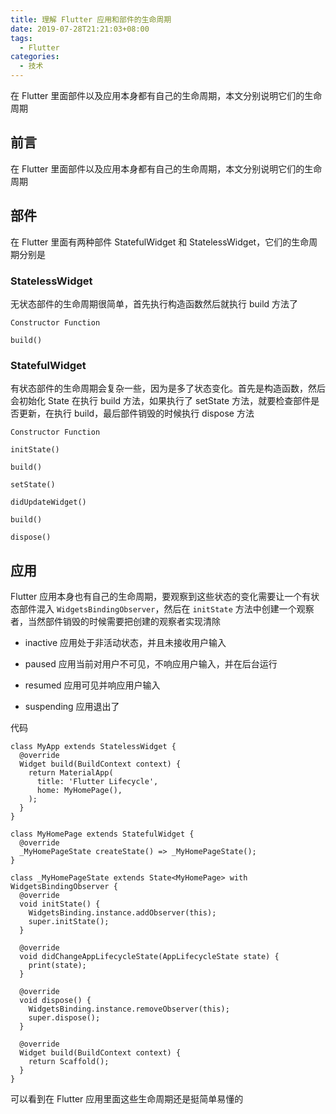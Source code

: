 ```yaml
---
title: 理解 Flutter 应用和部件的生命周期
date: 2019-07-28T21:21:03+08:00
tags:
  - Flutter
categories:
  - 技术
---
```


在 Flutter 里面部件以及应用本身都有自己的生命周期，本文分别说明它们的生命周期

<!--more-->

## 前言

在 Flutter 里面部件以及应用本身都有自己的生命周期，本文分别说明它们的生命周期

## 部件

在 Flutter 里面有两种部件 StatefulWidget 和 StatelessWidget，它们的生命周期分别是

### StatelessWidget

无状态部件的生命周期很简单，首先执行构造函数然后就执行 build 方法了

```
Constructor Function

build()
```

### StatefulWidget

有状态部件的生命周期会复杂一些，因为是多了状态变化。首先是构造函数，然后会初始化 State 在执行 build 方法，如果执行了 setState 方法，就要检查部件是否更新，在执行 build，最后部件销毁的时候执行 dispose 方法

```
Constructor Function

initState()

build()

setState()

didUpdateWidget()

build()

dispose()
```

## 应用

Flutter 应用本身也有自己的生命周期，要观察到这些状态的变化需要让一个有状态部件混入 `WidgetsBindingObserver`，然后在 `initState` 方法中创建一个观察者，当然部件销毁的时候需要把创建的观察者实现清除

- inactive 应用处于非活动状态，并且未接收用户输入

- paused 应用当前对用户不可见，不响应用户输入，并在后台运行

- resumed 应用可见并响应用户输入

- suspending 应用退出了

代码

```
class MyApp extends StatelessWidget {
  @override
  Widget build(BuildContext context) {
    return MaterialApp(
      title: 'Flutter Lifecycle',
      home: MyHomePage(),
    );
  }
}

class MyHomePage extends StatefulWidget {
  @override
  _MyHomePageState createState() => _MyHomePageState();
}

class _MyHomePageState extends State<MyHomePage> with WidgetsBindingObserver {
  @override
  void initState() {
    WidgetsBinding.instance.addObserver(this);
    super.initState();
  }

  @override
  void didChangeAppLifecycleState(AppLifecycleState state) {
	print(state);
  }

  @override
  void dispose() {
    WidgetsBinding.instance.removeObserver(this);
    super.dispose();
  }

  @override
  Widget build(BuildContext context) {
    return Scaffold();
  }
}
```

可以看到在 Flutter 应用里面这些生命周期还是挺简单易懂的
